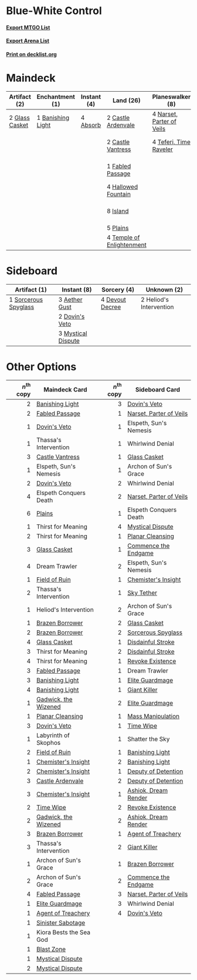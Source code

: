 # Blue-White Control

#### [Export MTGO List](../collection/Blue-White%20Control/Blue-White%20Control.txt)
#### [Export Arena List](../collection/Blue-White%20Control/Blue-White%20Control_arena.txt)
#### [Print on decklist.org](http://decklist.org/?deckmain=4%09Absorb%0A1%09Banishing%20Light%0A2%09Castle%20Ardenvale%0A2%09Castle%20Vantress%0A3%09Dream%20Trawler%0A3%09Elspeth%20Conquers%20Death%0A1%09Fabled%20Passage%0A2%09Glass%20Casket%0A4%09Hallowed%20Fountain%0A8%09Island%0A4%09Narset,%20Parter%20of%20Veils%0A4%09Omen%20of%20the%20Sea%0A5%09Plains%0A4%09Shatter%20the%20Sky%0A4%09Teferi,%20Time%20Raveler%0A4%09Temple%20of%20Enlightenment%0A4%09The%20Birth%20of%20Meletis%0A1%09Time%20Wipe&deckside=3%09Aether%20Gust%0A4%09Devout%20Decree%0A2%09Dovin's%20Veto%0A2%09Heliod's%20Intervention%0A3%09Mystical%20Dispute%0A1%09Sorcerous%20Spyglass)
# Maindeck

|                                      Artifact (2)                                       |                                      Enchantment (1)                                       |                                   Instant (4)                                    |                                             Land (26)                                              |                                          Planeswalker (8)                                          |                                     Sorcery (1)                                      |      Unknown (18)      |
|-----------------------------------------------------------------------------------------|--------------------------------------------------------------------------------------------|----------------------------------------------------------------------------------|----------------------------------------------------------------------------------------------------|----------------------------------------------------------------------------------------------------|--------------------------------------------------------------------------------------|------------------------|
|2 [Glass Casket](http://gatherer.wizards.com/Pages/Card/Details.aspx?multiverseid=472977)|1 [Banishing Light](http://gatherer.wizards.com/Pages/Card/Details.aspx?multiverseid=405135)|4 [Absorb](http://gatherer.wizards.com/Pages/Card/Details.aspx?multiverseid=23155)|2 [Castle Ardenvale](http://gatherer.wizards.com/Pages/Card/Details.aspx?multiverseid=473200)       |4 [Narset, Parter of Veils](http://gatherer.wizards.com/Pages/Card/Details.aspx?multiverseid=460988)|1 [Time Wipe](http://gatherer.wizards.com/Pages/Card/Details.aspx?multiverseid=461150)|3 Dream Trawler         |
|                                                                                         |                                                                                            |                                                                                  |2 [Castle Vantress](http://gatherer.wizards.com/Pages/Card/Details.aspx?multiverseid=473204)        |4 [Teferi, Time Raveler](http://gatherer.wizards.com/Pages/Card/Details.aspx?multiverseid=461148)   |                                                                                      |3 Elspeth Conquers Death|
|                                                                                         |                                                                                            |                                                                                  |1 [Fabled Passage](http://gatherer.wizards.com/Pages/Card/Details.aspx?multiverseid=473206)         |                                                                                                    |                                                                                      |4 Omen of the Sea       |
|                                                                                         |                                                                                            |                                                                                  |4 [Hallowed Fountain](http://gatherer.wizards.com/Pages/Card/Details.aspx?multiverseid=97071)       |                                                                                                    |                                                                                      |4 Shatter the Sky       |
|                                                                                         |                                                                                            |                                                                                  |8 [Island](http://gatherer.wizards.com/Pages/Card/Details.aspx?multiverseid=439857)                 |                                                                                                    |                                                                                      |4 The Birth of Meletis  |
|                                                                                         |                                                                                            |                                                                                  |5 [Plains](http://gatherer.wizards.com/Pages/Card/Details.aspx?multiverseid=439856)                 |                                                                                                    |                                                                                      |                        |
|                                                                                         |                                                                                            |                                                                                  |4 [Temple of Enlightenment](http://gatherer.wizards.com/Pages/Card/Details.aspx?multiverseid=378535)|                                                                                                    |                                                                                      |                        |


# Sideboard

|                                         Artifact (1)                                          |                                         Instant (8)                                         |                                       Sorcery (4)                                        |      Unknown (2)      |
|-----------------------------------------------------------------------------------------------|---------------------------------------------------------------------------------------------|------------------------------------------------------------------------------------------|-----------------------|
|1 [Sorcerous Spyglass](http://gatherer.wizards.com/Pages/Card/Details.aspx?multiverseid=435407)|3 [Aether Gust](http://gatherer.wizards.com/Pages/Card/Details.aspx?multiverseid=466796)     |4 [Devout Decree](http://gatherer.wizards.com/Pages/Card/Details.aspx?multiverseid=466767)|2 Heliod's Intervention|
|                                                                                               |2 [Dovin's Veto](http://gatherer.wizards.com/Pages/Card/Details.aspx?multiverseid=461120)    |                                                                                          |                       |
|                                                                                               |3 [Mystical Dispute](http://gatherer.wizards.com/Pages/Card/Details.aspx?multiverseid=473020)|                                                                                          |                       |


# Other Options

|*n*<sup>th</sup> copy|                                         Maindeck Card                                         |*n*<sup>th</sup> copy|                                          Sideboard Card                                          |
|--------------------:|-----------------------------------------------------------------------------------------------|--------------------:|--------------------------------------------------------------------------------------------------|
|                    2|[Banishing Light](http://gatherer.wizards.com/Pages/Card/Details.aspx?multiverseid=405135)     |                    3|[Dovin's Veto](http://gatherer.wizards.com/Pages/Card/Details.aspx?multiverseid=461120)           |
|                    2|[Fabled Passage](http://gatherer.wizards.com/Pages/Card/Details.aspx?multiverseid=473206)      |                    1|[Narset, Parter of Veils](http://gatherer.wizards.com/Pages/Card/Details.aspx?multiverseid=460988)|
|                    1|[Dovin's Veto](http://gatherer.wizards.com/Pages/Card/Details.aspx?multiverseid=461120)        |                    1|Elspeth, Sun's Nemesis                                                                            |
|                    1|Thassa's Intervention                                                                          |                    1|Whirlwind Denial                                                                                  |
|                    3|[Castle Vantress](http://gatherer.wizards.com/Pages/Card/Details.aspx?multiverseid=473204)     |                    1|[Glass Casket](http://gatherer.wizards.com/Pages/Card/Details.aspx?multiverseid=472977)           |
|                    1|Elspeth, Sun's Nemesis                                                                         |                    1|Archon of Sun's Grace                                                                             |
|                    2|[Dovin's Veto](http://gatherer.wizards.com/Pages/Card/Details.aspx?multiverseid=461120)        |                    2|Whirlwind Denial                                                                                  |
|                    4|Elspeth Conquers Death                                                                         |                    2|[Narset, Parter of Veils](http://gatherer.wizards.com/Pages/Card/Details.aspx?multiverseid=460988)|
|                    6|[Plains](http://gatherer.wizards.com/Pages/Card/Details.aspx?multiverseid=439856)              |                    1|Elspeth Conquers Death                                                                            |
|                    1|Thirst for Meaning                                                                             |                    4|[Mystical Dispute](http://gatherer.wizards.com/Pages/Card/Details.aspx?multiverseid=473020)       |
|                    2|Thirst for Meaning                                                                             |                    1|[Planar Cleansing](http://gatherer.wizards.com/Pages/Card/Details.aspx?multiverseid=191599)       |
|                    3|[Glass Casket](http://gatherer.wizards.com/Pages/Card/Details.aspx?multiverseid=472977)        |                    1|[Commence the Endgame](http://gatherer.wizards.com/Pages/Card/Details.aspx?multiverseid=460972)   |
|                    4|Dream Trawler                                                                                  |                    2|Elspeth, Sun's Nemesis                                                                            |
|                    1|[Field of Ruin](http://gatherer.wizards.com/Pages/Card/Details.aspx?multiverseid=435415)       |                    1|[Chemister's Insight](http://gatherer.wizards.com/Pages/Card/Details.aspx?multiverseid=452782)    |
|                    2|Thassa's Intervention                                                                          |                    1|[Sky Tether](http://gatherer.wizards.com/Pages/Card/Details.aspx?multiverseid=457165)             |
|                    1|Heliod's Intervention                                                                          |                    2|Archon of Sun's Grace                                                                             |
|                    1|[Brazen Borrower](http://gatherer.wizards.com/Pages/Card/Details.aspx?multiverseid=473001)     |                    2|[Glass Casket](http://gatherer.wizards.com/Pages/Card/Details.aspx?multiverseid=472977)           |
|                    2|[Brazen Borrower](http://gatherer.wizards.com/Pages/Card/Details.aspx?multiverseid=473001)     |                    2|[Sorcerous Spyglass](http://gatherer.wizards.com/Pages/Card/Details.aspx?multiverseid=435407)     |
|                    4|[Glass Casket](http://gatherer.wizards.com/Pages/Card/Details.aspx?multiverseid=472977)        |                    1|[Disdainful Stroke](http://gatherer.wizards.com/Pages/Card/Details.aspx?multiverseid=420705)      |
|                    3|Thirst for Meaning                                                                             |                    2|[Disdainful Stroke](http://gatherer.wizards.com/Pages/Card/Details.aspx?multiverseid=420705)      |
|                    4|Thirst for Meaning                                                                             |                    1|[Revoke Existence](http://gatherer.wizards.com/Pages/Card/Details.aspx?multiverseid=378397)       |
|                    3|[Fabled Passage](http://gatherer.wizards.com/Pages/Card/Details.aspx?multiverseid=473206)      |                    1|Dream Trawler                                                                                     |
|                    3|[Banishing Light](http://gatherer.wizards.com/Pages/Card/Details.aspx?multiverseid=405135)     |                    1|[Elite Guardmage](http://gatherer.wizards.com/Pages/Card/Details.aspx?multiverseid=461122)        |
|                    4|[Banishing Light](http://gatherer.wizards.com/Pages/Card/Details.aspx?multiverseid=405135)     |                    1|[Giant Killer](http://gatherer.wizards.com/Pages/Card/Details.aspx?multiverseid=472976)           |
|                    1|[Gadwick, the Wizened](http://gatherer.wizards.com/Pages/Card/Details.aspx?multiverseid=473010)|                    2|[Elite Guardmage](http://gatherer.wizards.com/Pages/Card/Details.aspx?multiverseid=461122)        |
|                    1|[Planar Cleansing](http://gatherer.wizards.com/Pages/Card/Details.aspx?multiverseid=191599)    |                    1|[Mass Manipulation](http://gatherer.wizards.com/Pages/Card/Details.aspx?multiverseid=457186)      |
|                    3|[Dovin's Veto](http://gatherer.wizards.com/Pages/Card/Details.aspx?multiverseid=461120)        |                    1|[Time Wipe](http://gatherer.wizards.com/Pages/Card/Details.aspx?multiverseid=461150)              |
|                    1|Labyrinth of Skophos                                                                           |                    1|Shatter the Sky                                                                                   |
|                    2|[Field of Ruin](http://gatherer.wizards.com/Pages/Card/Details.aspx?multiverseid=435415)       |                    1|[Banishing Light](http://gatherer.wizards.com/Pages/Card/Details.aspx?multiverseid=405135)        |
|                    1|[Chemister's Insight](http://gatherer.wizards.com/Pages/Card/Details.aspx?multiverseid=452782) |                    2|[Banishing Light](http://gatherer.wizards.com/Pages/Card/Details.aspx?multiverseid=405135)        |
|                    2|[Chemister's Insight](http://gatherer.wizards.com/Pages/Card/Details.aspx?multiverseid=452782) |                    1|[Deputy of Detention](http://gatherer.wizards.com/Pages/Card/Details.aspx?multiverseid=457309)    |
|                    3|[Castle Ardenvale](http://gatherer.wizards.com/Pages/Card/Details.aspx?multiverseid=473200)    |                    2|[Deputy of Detention](http://gatherer.wizards.com/Pages/Card/Details.aspx?multiverseid=457309)    |
|                    3|[Chemister's Insight](http://gatherer.wizards.com/Pages/Card/Details.aspx?multiverseid=452782) |                    1|[Ashiok, Dream Render](http://gatherer.wizards.com/Pages/Card/Details.aspx?multiverseid=461155)   |
|                    2|[Time Wipe](http://gatherer.wizards.com/Pages/Card/Details.aspx?multiverseid=461150)           |                    2|[Revoke Existence](http://gatherer.wizards.com/Pages/Card/Details.aspx?multiverseid=378397)       |
|                    2|[Gadwick, the Wizened](http://gatherer.wizards.com/Pages/Card/Details.aspx?multiverseid=473010)|                    2|[Ashiok, Dream Render](http://gatherer.wizards.com/Pages/Card/Details.aspx?multiverseid=461155)   |
|                    3|[Brazen Borrower](http://gatherer.wizards.com/Pages/Card/Details.aspx?multiverseid=473001)     |                    1|[Agent of Treachery](http://gatherer.wizards.com/Pages/Card/Details.aspx?multiverseid=466797)     |
|                    3|Thassa's Intervention                                                                          |                    2|[Giant Killer](http://gatherer.wizards.com/Pages/Card/Details.aspx?multiverseid=472976)           |
|                    1|Archon of Sun's Grace                                                                          |                    1|[Brazen Borrower](http://gatherer.wizards.com/Pages/Card/Details.aspx?multiverseid=473001)        |
|                    2|Archon of Sun's Grace                                                                          |                    2|[Commence the Endgame](http://gatherer.wizards.com/Pages/Card/Details.aspx?multiverseid=460972)   |
|                    4|[Fabled Passage](http://gatherer.wizards.com/Pages/Card/Details.aspx?multiverseid=473206)      |                    3|[Narset, Parter of Veils](http://gatherer.wizards.com/Pages/Card/Details.aspx?multiverseid=460988)|
|                    1|[Elite Guardmage](http://gatherer.wizards.com/Pages/Card/Details.aspx?multiverseid=461122)     |                    3|Whirlwind Denial                                                                                  |
|                    1|[Agent of Treachery](http://gatherer.wizards.com/Pages/Card/Details.aspx?multiverseid=466797)  |                    4|[Dovin's Veto](http://gatherer.wizards.com/Pages/Card/Details.aspx?multiverseid=461120)           |
|                    1|[Sinister Sabotage](http://gatherer.wizards.com/Pages/Card/Details.aspx?multiverseid=452804)   |                     |                                                                                                  |
|                    1|Kiora Bests the Sea God                                                                        |                     |                                                                                                  |
|                    1|[Blast Zone](http://gatherer.wizards.com/Pages/Card/Details.aspx?multiverseid=461171)          |                     |                                                                                                  |
|                    1|[Mystical Dispute](http://gatherer.wizards.com/Pages/Card/Details.aspx?multiverseid=473020)    |                     |                                                                                                  |
|                    2|[Mystical Dispute](http://gatherer.wizards.com/Pages/Card/Details.aspx?multiverseid=473020)    |                     |                                                                                                  |

